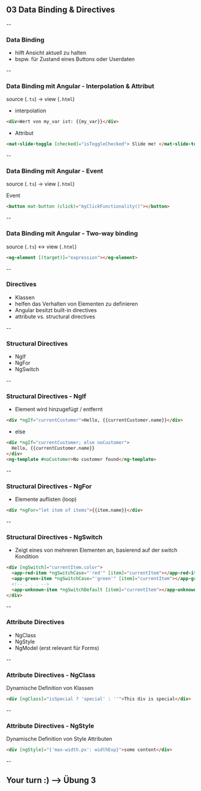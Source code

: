 ## 03 Data Binding & Directives

--

### Data Binding

- hilft Ansicht aktuell zu halten
- bspw. für Zustand eines Buttons oder Userdaten

--

### Data Binding mit Angular - Interpolation & Attribut

source (`.ts`) -> view (`.html`)

- interpolation

```html
<div>Wert von my_var ist: {{my_var}}</div>
```

- Attribut

```html
<mat-slide-toggle [checked]="isToggleChecked"> Slide me! </mat-slide-toggle>
```

--

### Data Binding mit Angular - Event

source (`.ts`) -> view (`.html`)

Event

```html
<button mat-button (click)="myClickFunctionality()"></button>
```

--

### Data Binding mit Angular - Two-way binding

source (`.ts`) <-> view (`.html`)

```html
<eg-element [(target)]="expression"></eg-element>
```

--

### Directives

- Klassen
- helfen das Verhalten von Elementen zu definieren
- Angular besitzt built-in directives
- attribute vs. structural directives

--

### Structural Directives

- NgIf
- NgFor
- NgSwitch

--

### Structural Directives - NgIf

- Element wird hinzugefügt / entfernt

```html
<div *ngIf="currentCustomer">Hello, {{currentCustomer.name}}</div>
```

- else

```html
<div *ngIf="currentCustomer; else noCustomer">
  Hello, {{currentCustomer.name}}
</div>
<ng-template #noCustomer>No customer found</ng-template>
```

--

### Structural Directives - NgFor

- Elemente auflisten (loop)

```html
<div *ngFor="let item of items">{{item.name}}</div>
```

--

### Structural Directives - NgSwitch

- Zeigt eines von mehreren Elementen an, basierend auf der switch Kondition

```html
<div [ngSwitch]="currentItem.color">
  <app-red-item *ngSwitchCase="'red'" [item]="currentItem"></app-red-item>
  <app-green-item *ngSwitchCase="'green'" [item]="currentItem"></app-green-item>
  <!-- . . . -->
  <app-unknown-item *ngSwitchDefault [item]="currentItem"></app-unknown-item>
</div>
```

--

### Attribute Directives

- NgClass
- NgStyle
- NgModel (erst relevant für Forms)

--

### Attribute Directives - NgClass

Dynamische Definition von Klassen

```html
<div [ngClass]="isSpecial ? 'special' : ''">This div is special</div>
```

--

### Attribute Directives - NgStyle

Dynamische Definition von Style Attributen

```html
<div [ngStyle]="{'max-width.px': widthExp}">some content</div>
```

--

## Your turn :) --> Übung 3
